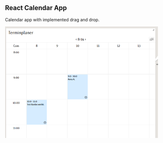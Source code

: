 ## React Calendar App

Calendar app with implemented drag and drop.

![screen](https://github.com/Patys/react-calendar-app/blob/master/screen.png)
